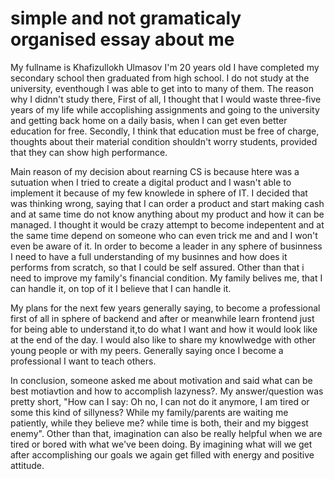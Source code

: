 # simple and not gramaticaly organised essay about me

My fullname is Khafizullokh Ulmasov I'm 20 years old I have completed my secondary school then graduated from high school. I do not study at the university, eventhough I was able to get into to many of them. The reason why I didnn't study there, First of all, I thought that I would waste three-five years of my life while accoplishing assignments and going to the university and getting back home on a daily basis, when I can get even better education for free. Secondly, I think that education must be free of charge, thoughts about their material condition shouldn't worry students, provided that they can show high performance.

Main reason of my decision about rearning CS is because htere was a sutuation when I tried to create a digital product and I wasn't able to implement it because of my few knowlede in sphere of IT. I decided that was thinking wrong, saying that I can order a product and start making cash and at same time do not know anything about my product and how it can be managed. I thought it would be crazy attempt to become indepentent and at the same time depend on someone who can even trick me and and I won't even be aware of it. In order to become a leader in any sphere of businness I need to have a full understanding of my businnes and how does it performs from scratch, so that I could be self assured. Other than that i need to improve my family's financial condition. My family belives me, that I can handle it, on top of it I believe that I can handle it.

My plans for the next few years generally saying, to become a professional first of all in sphere of backend and after or meanwhile learn frontend just for being able to understand it,to do what I want and how it would look like at the end of the day. I would also like to share my knowlwedge with other young people or with my peers. Generally saying once I become a professional I want to teach others.

In conclusion, someone asked me about motivation and said what can be best motiavtion and how to accomplish lazyness?. My answer/question was pretty short, "How can I say: Oh no, I can not do it anymore, I am tired or some this kind of sillyness? While my family/parents are waiting me patiently, while they believe me? while time is both, their and my biggest enemy". Other than that, imagination can also be really helpful when we are tired or bored with what we've been doing. By imagining what will we get after accomplishing our goals we again get filled with energy and positive attitude.